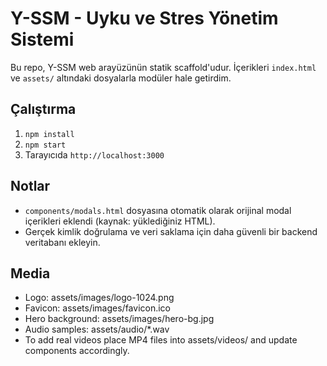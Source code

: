 # Y-SSM - Uyku ve Stres Yönetim Sistemi

Bu repo, Y-SSM web arayüzünün statik scaffold'udur. İçerikleri `index.html` ve `assets/` altındaki dosyalarla modüler hale getirdim.

## Çalıştırma
1. `npm install`
2. `npm start`
3. Tarayıcıda `http://localhost:3000`

## Notlar
- `components/modals.html` dosyasına otomatik olarak orijinal modal içerikleri eklendi (kaynak: yüklediğiniz HTML).
- Gerçek kimlik doğrulama ve veri saklama için daha güvenli bir backend veritabanı ekleyin.


## Media
- Logo: assets/images/logo-1024.png
- Favicon: assets/images/favicon.ico
- Hero background: assets/images/hero-bg.jpg
- Audio samples: assets/audio/*.wav
- To add real videos place MP4 files into assets/videos/ and update components accordingly.
